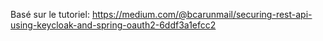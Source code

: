 Basé sur le tutoriel: 
https://medium.com/@bcarunmail/securing-rest-api-using-keycloak-and-spring-oauth2-6ddf3a1efcc2

